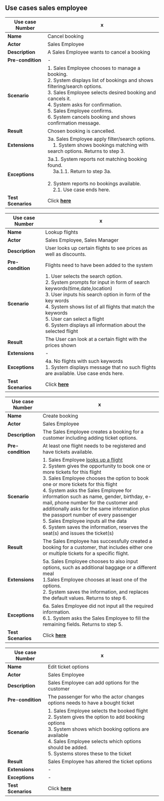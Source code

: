 ## Use cases sales employee

|Use case Number|x|
|---------------|---|
|**Name**           |Cancel booking|
|**Actor**          |Sales Employee|
|**Description**    |A Sales Employee wants to cancel a booking|
|**Pre-condition**  |-|
|**Scenario**       |1. Sales Employee chooses to manage a booking.<br>2. System displays list of bookings and shows filtering/search options.<br>3. Sales Employee selects desired booking and cancels it.<br>4. System asks for confirmation.<br>5. Sales Employee confirms.<br>6. System cancels booking and shows confirmation message.|
|**Result**         |Chosen booking is cancelled.|
|**Extensions**     |3a. Sales Employee apply filter/search options.<br>&nbsp;&nbsp;&nbsp;&nbsp;1. System shows bookings matching with search options. Returns to step 3.<br>|
|**Exceptions**     |3a.1. System reports not matching booking found.<br> &nbsp;&nbsp;&nbsp;&nbsp;3a.1.1. Return to step 3a.<br><br>2. System reports no bookings available.<br>&nbsp;&nbsp;&nbsp;&nbsp;2.1. Use case ends here.|
|**Test Scenarios**|Click [**here**](testScenarios/SalesEmployee/cancelBooking.md)|

|Use case Number|x|
|---|---|
|**Name**|Lookup flights|
|**Actor**|Sales Employee, Sales Manager|
|**Description**|User looks up certain flights to see prices as well as discounts.|
|**Pre-condition**|Flights need to have been added to the system|
|**Scenario**|1. User selects the search option.<br>2. System prompts for input in form of search keywords(time,date,location)<br>3. User inputs his search option in form of the key words<br>4. System shows list of all flights that match the keywords<br>5. User can select a flight<br>6. System displays all information about the selected flight|
|**Result**|The User can look at a certain flight with the prices shown|
|**Extensions**|-|
|**Exceptions**|4a. No flights with such keywords<br>1. System displays message that no such flights are available. Use case ends here.|
|**Test Scenarios**|Click [**here**](testScenarios/SalesEmployee/lookupFlights.md)|
  
|Use case Number|x|
|---|---|
|**Name**|Create booking|
|**Actor**|Sales Employee|
|**Description**|The Sales Employee creates a booking for a customer including adding ticket options.|
|**Pre-condition**|At least one flight needs to be registered and have tickets available.|
|**Scenario**|1. Sales Employee <ins>looks up a flight</ins><br>2. System gives the opportunity to book one or more tickets for this flight<br>3. Sales Employee chooses the option to book one or more tickets for this flight<br>4. System asks the Sales Employee for information such as name, gender, birthday, e-mail, phone number for the customer and additionally asks for the same information plus the passport number of every passenger<br>5. Sales Employee inputs all the data<br>6. System saves the information, reserves the seat(s) and issues the ticket(s)|
|**Result**|The Sales Employee has successfully created a booking for a customer, that includes either one or multiple tickets for a specific flight.|
|**Extensions**|5a. Sales Employee chooses to also input options, such as additional baggage or a different meal<br>1.Sales Employee chooses at least one of the options.<br>2. System saves the information, and replaces the default values. Returns to step 6.|
|**Exceptions**|6a. Sales Employee did not input all the required information. <br>6.1. System asks the Sales Employee to fill the remaining fields. Returns to step 5.|
|**Test Scenarios**|Click [**here**](testScenarios/SalesEmployee/createBooking.md)|
  
|Use case Number|x|
|---|---|
|**Name**|Edit ticket options|
|**Actor**|Sales Employee|
|**Description**|Sales Employee can add options for the customer|
|**Pre-condition**|The passenger for who the actor changes options needs to have a bought ticket|
|**Scenario**|1. Sales Employee selects the booked flight<br>2. System gives the option to add booking options<br>3. System shows which booking options are available<br>4. Sales Employee selects which options should be added.<br>5. Systems stores these to the ticket|
|**Result**|Sales Employee has altered the ticket options|
|**Extensions**|-|
|**Exceptions**|-|
|**Test Scenarios**|Click [**here**](testScenarios/SalesEmployee/editTicketOptions.md)|

